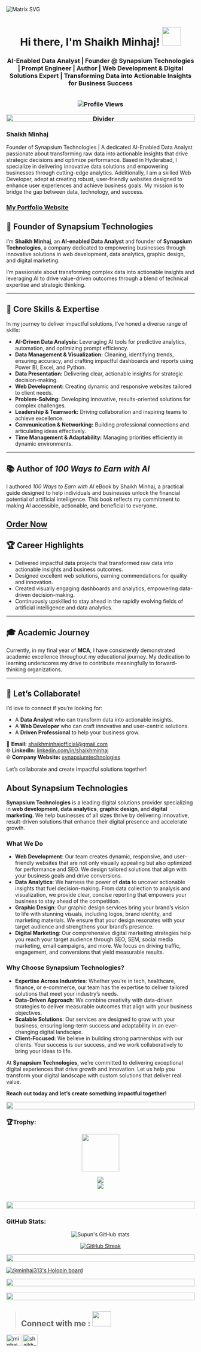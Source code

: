 ![Matrix SVG](https://miro.medium.com/v2/resize:fit:828/format:webp/0*tD5kEC2JYcKHH0zO.gif)

<h1 align="center">Hi there, I'm Shaikh Minhaj! <img src="https://raw.githubusercontent.com/rahulbanerjee26/githubProfileReadmeGenerator/main/gifs/wave.gif" width="50" height="50"></h1>

<h3 align="center">AI-Enabled Data Analyst | Founder @ Synapsium Technologies | Prompt Engineer | Author | Web Development & Digital Solutions Expert | Transforming Data into Actionable Insights for Business Success
<p align="center">
 <br>
  <img src="https://komarev.com/ghpvc/?username=minhaj-313&label=Profile%20views&color=blueviolet" alt="Profile Views">
</p>

<p align="center">
  <img src="https://i.imgur.com/dBaSKWF.gif" alt="Divider" height="20" width="100%">
</p>

### Shaikh Minhaj
Founder of Synapsium Technologies | A dedicated AI-Enabled Data Analyst passionate about transforming raw data into actionable insights that drive strategic decisions and optimize performance. Based in Hyderabad, I specialize in delivering innovative data solutions and empowering businesses through cutting-edge analytics. Additionally, I am a skilled Web Developer, adept at creating robust, user-friendly websites designed to enhance user experiences and achieve business goals. My mission is to bridge the gap between data, technology, and success.

### [My Portfolio Website](https://minhaj-313.github.io/My-Portfolio-Website/)

## 🌟 Founder of Synapsium Technologies  
I’m **Shaikh Minhaj**, an **AI-enabled Data Analyst** and founder of **Synapsium Technologies**, a company dedicated to empowering businesses through innovative solutions in web development, data analytics, graphic design, and digital marketing.  

I’m passionate about transforming complex data into actionable insights and leveraging AI to drive value-driven outcomes through a blend of technical expertise and strategic thinking.  

---

## 🔑 Core Skills & Expertise  
In my journey to deliver impactful solutions, I’ve honed a diverse range of skills:  
- **AI-Driven Data Analysis:** Leveraging AI tools for predictive analytics, automation, and optimizing prompt efficiency.  
- **Data Management & Visualization:** Cleaning, identifying trends, ensuring accuracy, and crafting impactful dashboards and reports using Power BI, Excel, and Python.  
- **Data Presentation:** Delivering clear, actionable insights for strategic decision-making.  
- **Web Development:** Creating dynamic and responsive websites tailored to client needs.  
- **Problem-Solving:** Developing innovative, results-oriented solutions for complex challenges.  
- **Leadership & Teamwork:** Driving collaboration and inspiring teams to achieve excellence.  
- **Communication & Networking:** Building professional connections and articulating ideas effectively.  
- **Time Management & Adaptability:** Managing priorities efficiently in dynamic environments.  

---

## 📚 Author of *100 Ways to Earn with AI*  
I authored *100 Ways to Earn with AI* eBook by Shaikh Minhaj, a practical guide designed to help individuals and businesses unlock the financial potential of artificial intelligence. This book reflects my commitment to making AI accessible, actionable, and beneficial to everyone.  

[Order Now](https://synapsiumtechnologies.tech/ebook.html)
---

## 🏆 Career Highlights  
- Delivered impactful data projects that transformed raw data into actionable insights and business outcomes.  
- Designed excellent web solutions, earning commendations for quality and innovation.  
- Created visually engaging dashboards and analytics, empowering data-driven decision-making.  
- Continuously upskilled to stay ahead in the rapidly evolving fields of artificial intelligence and data analytics.  

---

## 🎓 Academic Journey  
Currently, in my final year of **MCA**, I have consistently demonstrated academic excellence throughout my educational journey. My dedication to learning underscores my drive to contribute meaningfully to forward-thinking organizations.  

---

## 🚀 Let’s Collaborate!  
I’d love to connect if you’re looking for:  
- A **Data Analyst** who can transform data into actionable insights.  
- A **Web Developer** who can craft innovative and user-centric solutions.  
- A **Driven Professional** to help your business grow.  

📧 **Email:** [shaikhminhajofficial@gmail.com](mailto:shaikhminhajofficial@gmail.com)  
🌐 **LinkedIn:** [linkedin.com/in/shaikhminhaj](https://linkedin.com/in/shaikhminhaj)  
🌐 **Company Website:** [synapsiumtechnologies](https://synapsiumtechnologies.tech)

Let’s collaborate and create impactful solutions together!  

## About Synapsium Technologies

**Synapsium Technologies** is a leading digital solutions provider specializing in **web development**, **data analytics**, **graphic design**, and **digital marketing**. We help businesses of all sizes thrive by delivering innovative, result-driven solutions that enhance their digital presence and accelerate growth. 

### What We Do
- **Web Development**: Our team creates dynamic, responsive, and user-friendly websites that are not only visually appealing but also optimized for performance and SEO. We design tailored solutions that align with your business goals and drive conversions.
- **Data Analytics**: We harness the power of **data** to uncover actionable insights that fuel decision-making. From data collection to analysis and visualization, we provide clear, concise reporting that empowers your business to stay ahead of the competition.
- **Graphic Design**: Our graphic design services bring your brand’s vision to life with stunning visuals, including logos, brand identity, and marketing materials. We ensure that your design resonates with your target audience and strengthens your brand’s presence.
- **Digital Marketing**: Our comprehensive digital marketing strategies help you reach your target audience through SEO, SEM, social media marketing, email campaigns, and more. We focus on driving traffic, engagement, and conversions that yield measurable results.

### Why Choose Synapsium Technologies?
- **Expertise Across Industries**: Whether you’re in tech, healthcare, finance, or e-commerce, our team has the expertise to deliver tailored solutions that meet your industry’s needs.
- **Data-Driven Approach**: We combine creativity with data-driven strategies to deliver measurable outcomes that align with your business objectives.
- **Scalable Solutions**: Our services are designed to grow with your business, ensuring long-term success and adaptability in an ever-changing digital landscape.
- **Client-Focused**: We believe in building strong partnerships with our clients. Your success is our success, and we work collaboratively to bring your ideas to life.

At **Synapsium Technologies**, we’re committed to delivering exceptional digital experiences that drive growth and innovation. Let us help you transform your digital landscape with custom solutions that deliver real value.

**Reach out today and let’s create something impactful together!**


<img src="https://i.imgur.com/dBaSKWF.gif" height="20" width="100%">

<h3 align="left">🏆Trophy:</h3>

<p align="center">
<img src="https://media.tenor.com/0ENB5HuTH0gAAAAi/trophy-beker.gif"  width="100px" height="100px"></p>
  
<div align="center">
<img src="https://github-profile-trophy.vercel.app/?username=minhaj-313&theme=matrix&no-bg=true&no-frame=true&row=1&column=4&title=MultiLanguage,Commits,PullRequest,Reviews">
 </div>

<div align="center">
<img src="https://github-profile-trophy.vercel.app/?username=minhaj-313&theme=matrix&no-bg=true&no-frame=true&row=1&column=4&title=Repositories,Organizations,Stars,Followers">
 </div>
 <br><br>

<img src="https://i.imgur.com/dBaSKWF.gif" height="20" width="100%">

<h3 align="left">GitHub Stats:</h3>
<div align="center">
 
![Supun's GitHub stats](https://github-readme-stats.vercel.app/api?username=minhaj-313\&theme=midnight-purple\&show_icons=true\&show=reviews,prs_merged,prs_merged_percentage\&hide=contribs,issues)

[![GitHub Streak](https://streak-stats.demolab.com/?user=minhaj-313&theme=midnight-purple)](https://git.io/streak-stats)

</div>
<img src="https://i.imgur.com/dBaSKWF.gif" height="20" width="100%">

[![@minhaj313's Holopin board](https://holopin.me/minhaj313)](https://holopin.io/@minhaj313)

<img src="https://i.imgur.com/dBaSKWF.gif" height="20" width="100%">
    <br> 
    <br>
<img src="https://i.imgur.com/dBaSKWF.gif" height="20" width="100%">

> ## **Connect with me** :  <img src='https://raw.githubusercontent.com/rahulbanerjee26/githubProfileReadmeGenerator/main/gifs/handShake.gif' width="50px" height=40px>

<p align="left">
<a href="https://twitter.com/minhaj_313" target="blank"><img align="center" src="https://raw.githubusercontent.com/rahuldkjain/github-profile-readme-generator/master/src/images/icons/Social/twitter.svg" alt="minhaj_313" height="30" width="40" /></a>
<a href="https://linkedin.com/in/shaikh-minhaj-softwareengineer" target="blank"><img align="center" src="https://raw.githubusercontent.com/rahuldkjain/github-profile-readme-generator/master/src/images/icons/Social/linked-in-alt.svg" alt="shaikh-minhaj-softwareengineer" height="30" width="40" /></a>
</p>
